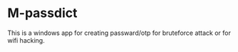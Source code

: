 # M-passdict
This is a windows app for creating passward/otp for bruteforce attack or for wifi hacking. 

